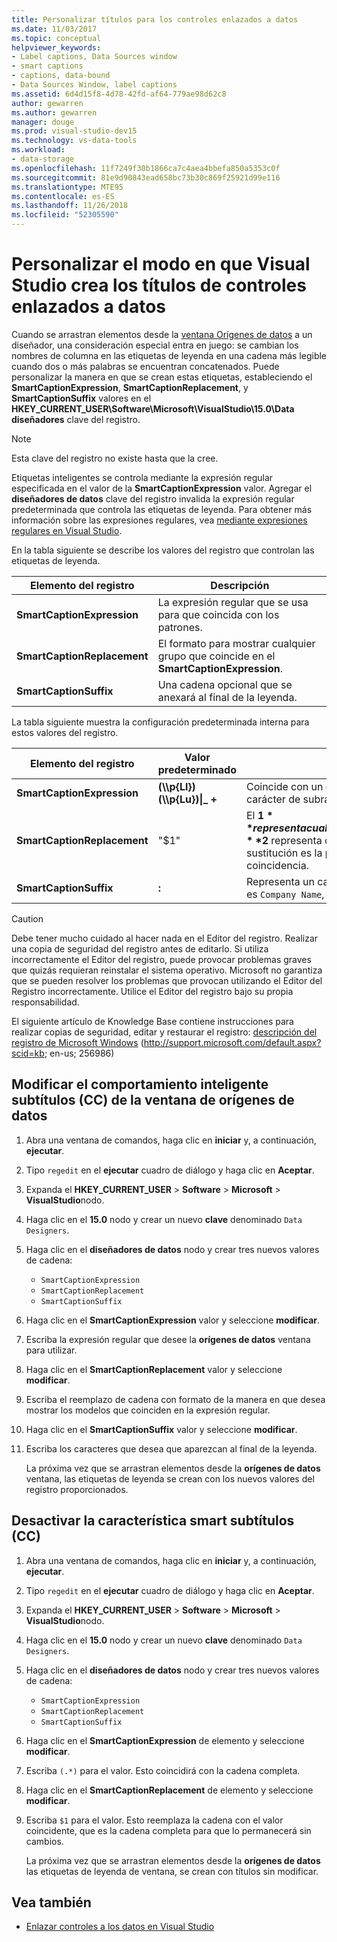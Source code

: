 ```yaml
---
title: Personalizar títulos para los controles enlazados a datos
ms.date: 11/03/2017
ms.topic: conceptual
helpviewer_keywords:
- Label captions, Data Sources window
- smart captions
- captions, data-bound
- Data Sources Window, label captions
ms.assetid: 6d4d15f8-4d78-42fd-af64-779ae98d62c8
author: gewarren
ms.author: gewarren
manager: douge
ms.prod: visual-studio-dev15
ms.technology: vs-data-tools
ms.workload:
- data-storage
ms.openlocfilehash: 11f7249f30b1866ca7c4aea4bbefa850a5353c0f
ms.sourcegitcommit: 81e9d90843ead658bc73b30c869f25921d99e116
ms.translationtype: MTE95
ms.contentlocale: es-ES
ms.lasthandoff: 11/26/2018
ms.locfileid: "52305590"
---
```

# <a name="customize-how-visual-studio-creates-captions-for-data-bound-controls"></a>Personalizar el modo en que Visual Studio crea los títulos de controles enlazados a datos

Cuando se arrastran elementos desde la [ventana Orígenes de datos](add-new-data-sources.md#data-sources-window) a un diseñador, una consideración especial entra en juego: se cambian los nombres de columna en las etiquetas de leyenda en una cadena más legible cuando dos o más palabras se encuentran concatenados. Puede personalizar la manera en que se crean estas etiquetas, estableciendo el **SmartCaptionExpression**, **SmartCaptionReplacement**, y **SmartCaptionSuffix** valores en el **HKEY_CURRENT_USER\Software\Microsoft\VisualStudio\15.0\Data diseñadores** clave del registro.

> [!NOTE]
> Esta clave del registro no existe hasta que la cree.

Etiquetas inteligentes se controla mediante la expresión regular especificada en el valor de la **SmartCaptionExpression** valor. Agregar el **diseñadores de datos** clave del registro invalida la expresión regular predeterminada que controla las etiquetas de leyenda. Para obtener más información sobre las expresiones regulares, vea [mediante expresiones regulares en Visual Studio](../ide/using-regular-expressions-in-visual-studio.md).

En la tabla siguiente se describe los valores del registro que controlan las etiquetas de leyenda.

|Elemento del registro|Descripción|
|-------------------|-----------------|
|**SmartCaptionExpression**|La expresión regular que se usa para que coincida con los patrones.|
|**SmartCaptionReplacement**|El formato para mostrar cualquier grupo que coincide en el **SmartCaptionExpression**.|
|**SmartCaptionSuffix**|Una cadena opcional que se anexará al final de la leyenda.|

La tabla siguiente muestra la configuración predeterminada interna para estos valores del registro.

|Elemento del registro|Valor predeterminado|Explicación|
|-------------------|-------------------|-----------------|
|**SmartCaptionExpression**|**(\\\p{Ll}) (\\\p{Lu})&#124;_ +**|Coincide con un carácter en minúscula seguido por un carácter en mayúscula o un carácter de subrayado.|
|**SmartCaptionReplacement**|"$1"|El **$1** representa cualquier carácter coincidente en el primer paréntesis de la expresión y el **$2** representa cualquier carácter coincidente en el segundo paréntesis. La sustitución es la primera coincidencia, un espacio y, a continuación, la segunda coincidencia.|
|**SmartCaptionSuffix**|**:**|Representa un carácter que se anexa a la cadena devuelta. Por ejemplo, si el título es `Company Name`, el sufijo facilita `Company Name:`|

> [!CAUTION]
> Debe tener mucho cuidado al hacer nada en el Editor del registro. Realizar una copia de seguridad del registro antes de editarlo. Si utiliza incorrectamente el Editor del registro, puede provocar problemas graves que quizás requieran reinstalar el sistema operativo. Microsoft no garantiza que se pueden resolver los problemas que provocan utilizando el Editor del Registro incorrectamente. Utilice el Editor del registro bajo su propia responsabilidad.
>
> El siguiente artículo de Knowledge Base contiene instrucciones para realizar copias de seguridad, editar y restaurar el registro: [descripción del registro de Microsoft Windows](http://support.microsoft.com/default.aspx?scid=kb;en-us;256986) (http://support.microsoft.com/default.aspx?scid=kb; en-us; 256986)

## <a name="modify-the-smart-captioning-behavior-of-the-data-sources-window"></a>Modificar el comportamiento inteligente subtítulos (CC) de la ventana de orígenes de datos

1.  Abra una ventana de comandos, haga clic en **iniciar** y, a continuación, **ejecutar**.

2.  Tipo `regedit` en el **ejecutar** cuadro de diálogo y haga clic en **Aceptar**.

3.  Expanda el **HKEY_CURRENT_USER** > **Software** > **Microsoft** > **VisualStudio**nodo.

4.  Haga clic en el **15.0** nodo y crear un nuevo **clave** denominado `Data Designers`.

5.  Haga clic en el **diseñadores de datos** nodo y crear tres nuevos valores de cadena:

    - `SmartCaptionExpression`
    - `SmartCaptionReplacement`
    - `SmartCaptionSuffix`

6. Haga clic en el **SmartCaptionExpression** valor y seleccione **modificar**.

7. Escriba la expresión regular que desee la **orígenes de datos** ventana para utilizar.

8. Haga clic en el **SmartCaptionReplacement** valor y seleccione **modificar**.

9. Escriba el reemplazo de cadena con formato de la manera en que desea mostrar los modelos que coinciden en la expresión regular.

10. Haga clic en el **SmartCaptionSuffix** valor y seleccione **modificar**.

11. Escriba los caracteres que desea que aparezcan al final de la leyenda.

    La próxima vez que se arrastran elementos desde la **orígenes de datos** ventana, las etiquetas de leyenda se crean con los nuevos valores del registro proporcionados.

## <a name="turn-off-the-smart-captioning-feature"></a>Desactivar la característica smart subtítulos (CC)

1.  Abra una ventana de comandos, haga clic en **iniciar** y, a continuación, **ejecutar**.

2.  Tipo `regedit` en el **ejecutar** cuadro de diálogo y haga clic en **Aceptar**.

3.  Expanda el **HKEY_CURRENT_USER** > **Software** > **Microsoft** > **VisualStudio**nodo.

4.  Haga clic en el **15.0** nodo y crear un nuevo **clave** denominado `Data Designers`.

5.  Haga clic en el **diseñadores de datos** nodo y crear tres nuevos valores de cadena:

    - `SmartCaptionExpression`
    - `SmartCaptionReplacement`
    - `SmartCaptionSuffix`

6. Haga clic en el **SmartCaptionExpression** de elemento y seleccione **modificar**.

7. Escriba `(.*)` para el valor. Esto coincidirá con la cadena completa.

8. Haga clic en el **SmartCaptionReplacement** de elemento y seleccione **modificar**.

9. Escriba `$1` para el valor. Esto reemplaza la cadena con el valor coincidente, que es la cadena completa para que lo permanecerá sin cambios.

    La próxima vez que se arrastran elementos desde la **orígenes de datos** las etiquetas de leyenda de ventana, se crean con títulos sin modificar.

## <a name="see-also"></a>Vea también

- [Enlazar controles a los datos en Visual Studio](../data-tools/bind-controls-to-data-in-visual-studio.md)